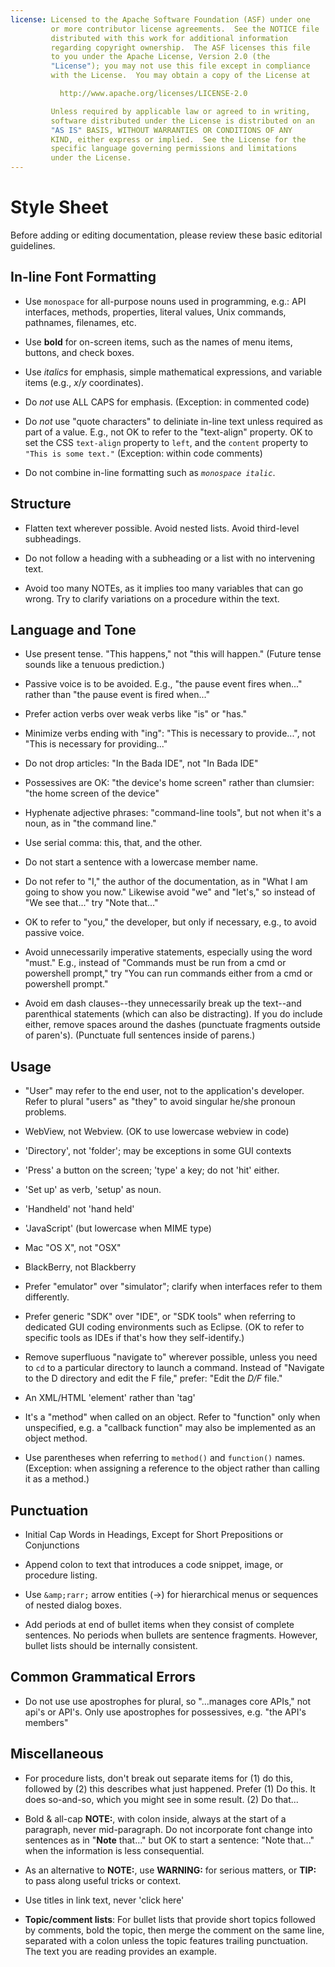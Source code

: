 ```yaml
---
license: Licensed to the Apache Software Foundation (ASF) under one
         or more contributor license agreements.  See the NOTICE file
         distributed with this work for additional information
         regarding copyright ownership.  The ASF licenses this file
         to you under the Apache License, Version 2.0 (the
         "License"); you may not use this file except in compliance
         with the License.  You may obtain a copy of the License at

           http://www.apache.org/licenses/LICENSE-2.0

         Unless required by applicable law or agreed to in writing,
         software distributed under the License is distributed on an
         "AS IS" BASIS, WITHOUT WARRANTIES OR CONDITIONS OF ANY
         KIND, either express or implied.  See the License for the
         specific language governing permissions and limitations
         under the License.
---
```


# Style Sheet

Before adding or editing documentation, please review these basic
editorial guidelines.

## In-line Font Formatting

* Use `monospace` for all-purpose nouns used in programming, e.g.: API
  interfaces, methods, properties, literal values, Unix commands,
  pathnames, filenames, etc.

* Use __bold__ for on-screen items, such as the names of menu items,
  buttons, and check boxes.

* Use _italics_ for emphasis, simple mathematical expressions, and
  variable items (e.g., _x_/_y_ coordinates).

* Do _not_ use ALL CAPS for emphasis. (Exception: in commented code)

* Do _not_ use "quote characters" to deliniate in-line text unless
  required as part of a value. E.g., not OK to refer to the
  "text-align" property. OK to set the CSS `text-align` property to
  `left`, and the `content` property to `"This is some text."`
  (Exception: within code comments)

* Do not combine in-line formatting such as _`monospace italic`_.

## Structure

* Flatten text wherever possible. Avoid nested lists. Avoid
  third-level subheadings.

* Do not follow a heading with a subheading or a list with no
  intervening text.

* Avoid too many NOTEs, as it implies too many variables that can go
  wrong. Try to clarify variations on a procedure within the text.

## Language and Tone

* Use present tense. "This happens," not "this will happen." (Future
  tense sounds like a tenuous prediction.)

* Passive voice is to be avoided. E.g., "the pause event fires
  when..."  rather than "the pause event is fired when..."

* Prefer action verbs over weak verbs like "is" or "has."

* Minimize verbs ending with "ing": "This is necessary to provide...",
  not "This is necessary for providing..."

* Do not drop articles: "In the Bada IDE", not "In Bada IDE"

* Possessives are OK: "the device's home screen" rather than clumsier:
  "the home screen of the device"

* Hyphenate adjective phrases: "command-line tools", but not when it's
  a noun, as in "the command line."

* Use serial comma: this, that, and the other.

* Do not start a sentence with a lowercase member name.

* Do not refer to "I," the author of the documentation, as in "What I
  am going to show you now." Likewise avoid "we" and "let's," so
  instead of "We see that..." try "Note that..."

* OK to refer to "you," the developer, but only if necessary, e.g., to
  avoid passive voice.

* Avoid unnecessarily imperative statements, especially using the word
  "must." E.g., instead of "Commands must be run from a cmd or
  powershell prompt," try "You can run commands either from a cmd or
  powershell prompt."

* Avoid em dash clauses--they unnecessarily break up the text--and
  parenthical statements (which can also be distracting). If you do
  include either, remove spaces around the dashes (punctuate fragments
  outside of paren's). (Punctuate full sentences inside of parens.)

## Usage

* "User" may refer to the end user, not to the application's
  developer. Refer to plural "users" as "they" to avoid singular
  he/she pronoun problems.

* WebView, not Webview. (OK to use lowercase webview in code)

* 'Directory', not 'folder'; may be exceptions in some GUI contexts

* 'Press' a button on the screen; 'type' a key; do not 'hit' either.

* 'Set up' as verb, 'setup' as noun.

* 'Handheld' not 'hand held'

* 'JavaScript' (but lowercase when MIME type)

* Mac "OS X", not "OSX"

* BlackBerry, not Blackberry

* Prefer "emulator" over "simulator"; clarify when interfaces refer to
  them differently.

* Prefer generic "SDK" over "IDE", or "SDK tools" when referring to
  dedicated GUI coding environments such as Eclipse. (OK to refer to
  specific tools as IDEs if that's how they self-identify.)

* Remove superfluous "navigate to" wherever possible, unless you need
  to `cd` to a particular directory to launch a command. Instead of
  "Navigate to the D directory and edit the F file," prefer: "Edit the
  _D/F_ file."

* An XML/HTML 'element' rather than 'tag'

* It's a "method" when called on an object. Refer to "function" only
  when unspecified, e.g. a "callback function" may also be implemented
  as an object method.

* Use parentheses when referring to `method()` and `function()` names.
  (Exception: when assigning a reference to the object rather than
  calling it as a method.)

## Punctuation

* Initial Cap Words in Headings, Except for Short Prepositions or
  Conjunctions

* Append colon to text that introduces a code snippet, image, or
  procedure listing.

* Use `&amp;rarr;` arrow entities (&rarr;) for hierarchical menus or
  sequences of nested dialog boxes.

* Add periods at end of bullet items when they consist of complete
  sentences. No periods when bullets are sentence fragments. However,
  bullet lists should be internally consistent.

## Common Grammatical Errors

* Do not use use apostrophes for plural, so "...manages core APIs,"
  not api's or API's. Only use apostrophes for possessives, e.g. "the
  API's members"

## Miscellaneous

* For procedure lists, don't break out separate items for (1) do this,
  followed by (2) this describes what just happened. Prefer (1) Do
  this. It does so-and-so, which you might see in some result. (2) Do
  that...

* Bold & all-cap __NOTE:__, with colon inside, always at the start of
  a paragraph, never mid-paragraph. Do not incorporate font change
  into sentences as in "__Note__ that..." but OK to start a sentence:
  "Note that..." when the information is less consequential.

* As an alternative to __NOTE:__, use __WARNING:__ for serious
  matters, or __TIP:__ to pass along useful tricks or context.

* Use titles in link text, never 'click here'

* __Topic/comment lists__: For bullet lists that provide short topics
  followed by comments, bold the topic, then merge the comment on the
  same line, separated with a colon unless the topic features trailing
  punctuation. The text you are reading provides an example.

